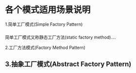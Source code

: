 各个模式适用场景说明
===
1.简单工厂模式(Simple Factory Pattern)
###
简单工厂模式又称静态工厂方法(static factory method)....

2.工厂方法模式(Factory Method Pattern)
####

3.抽象工厂模式(Abstract Factory Pattern)
-----